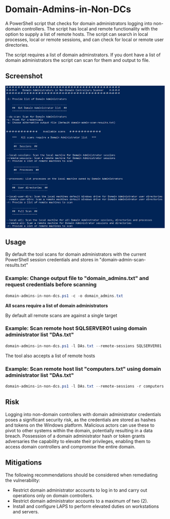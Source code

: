 # Domain-Admins-in-Non-DCs

A PowerShell script that checks for domain administrators logging into non-domain controllers. The script has local and remote functionality with the option to supply a list of remote hosts. The script can search in local processes, local or remote sessions, and can check for local or remote user directories. 

The script requires a list of domain adminstrators. If you dont have a list of domain administrators the script can scan for them and output to file.


## Screenshot

![alt text](/img/help.png)


## Usage

By default the tool scans for domain administrators with the current PowerShell session credentials and stores in "domain-admin-scan-results.txt"

### Example: Change output file to "domain_admins.txt" and request credentials before scanning

```Powershell
domain-admins-in-non-dcs.ps1 -c -o domain_admins.txt
```

**All scans require a list of domain administrators**

By default all remote scans are against a single target

### Example: Scan remote host SQLSERVER01 using domain administrator list "DAs.txt"

```PowerShell
domain-admins-in-non-dcs.ps1 -l DAs.txt --remote-sessions SQLSERVER01
```

The tool also accepts a list of remote hosts

### Example: Scan remote host list "computers.txt" using domain administrator list "DAs.txt"

```PowerShell
domain-admins-in-non-dcs.ps1 -l DAs.txt --remote-sessions -r computers.txt
```

## Risk
Logging into non-domain controllers with domain administrator credentials poses a significant security risk, as the credentials are stored as hashes and tokens on the Windows platform. Malicious actors can use these to pivot to other systems within the domain, potentially resulting in a data breach. Possession of a domain administrator hash or token grants adversaries the capability to elevate their privileges, enabling them to access domain controllers and compromise the entire domain.

## Mitigations
The following recommendations should be considered when remediating the vulnerability:
* Restrict domain administrator accounts to log in to and carry out operations only on domain controllers.
* Restrict domain administrator accounts to a maximum of two (2).
* Install and configure LAPS to perform elevated duties on workstations and servers.